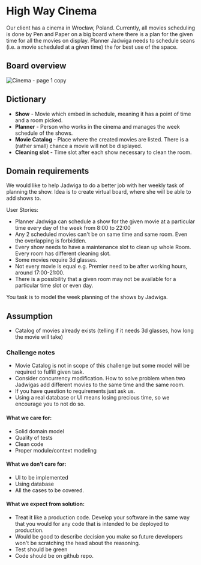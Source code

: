 # High Way Cinema

Our client has a cinema in Wrocław, Poland. Currently, all movies scheduling is done by Pen and Paper on a big board where there is a plan for the given time for all the movies on display. Planner Jadwiga needs to schedule seans (i.e. a movie scheduled at a given time) the for best use of the space.

## Board overview

![Cinema - page 1 copy](https://user-images.githubusercontent.com/34231627/150541482-0b1e4a66-4298-4d3e-846f-c62ba1c8e37b.png)

## Dictionary

* **Show** - Movie which embed in schedule, meaning it has a point of time and a room picked.
* **Planner** - Person who works in the cinema and manages the week schedule of the shows.
* **Movie Catalog** - Place where the created movies are listed. There is a (rather small) chance a movie will not be displayed.
* **Cleaning slot** -  Time slot after each show necessary to clean the room.

## Domain requirements

We would like to help Jadwiga to do a better job with her weekly task of planning the show. Idea is to create virtual board, where she will be able to add shows to.

User Stories:
- Planner Jadwiga can schedule a show for the given movie at a particular time every day of the week from 8:00 to 22:00
- Any 2 scheduled movies can't be on same time and same room. Even the overlapping is forbidden.
- Every show needs to have a maintenance slot to clean up whole Room. Every room has different cleaning slot.
- Some movies require 3d glasses.
- Not every movie is equal e.g. Premier need to be after working hours, around 17:00-21:00.
- There is a possibility that a given room may not be available for a particular time slot or even day.


You task is to model the week planning of the shows by Jadwiga.

## Assumption
- Catalog of movies already exists (telling if it needs 3d glasses, how long the movie will take)

### Challenge notes

* Movie Catalog is not in scope of this challenge but some model will be required to fulfill given task.
* Consider concurrency modification. How to solve problem
  when two Jadwigas add different movies to the same time and the same room.
* If you have question to requirements just ask us.
* Using a real database or UI means losing precious time, so we encourage you to not do so.

#### What we care for:
- Solid domain model
- Quality of tests
- Clean code
- Proper module/context modeling

#### What we don’t care for:
- UI to be implemented
- Using database
- All the cases to be covered.

#### What we expect from solution:
- Treat it like a production code. Develop your software in the same way that you would for any code that is intended to be deployed to production.
- Would be good to describe decision you make so future developers won't be scratching the head about the reasoning.
- Test should be green
- Code should be on github repo.
